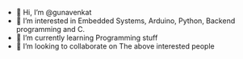 - 👋 Hi, I’m @gunavenkat
- 👀 I’m interested in Embedded Systems, Arduino, Python, Backend programming and C.
- 🌱 I’m currently learning Programming stuff
- 💞️ I’m looking to collaborate on The above interested people


<!---
gunavenkat/gunavenkat is a ✨ special ✨ repository because its `README.md` (this file) appears on your GitHub profile.
You can click the Preview link to take a look at your changes.
--->
